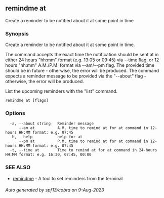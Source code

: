 ## remindme at

Create a reminder to be notified about it at some point in time

### Synopsis

Create a reminder to be notified about it at some point in time.

The command accepts the exact time the notification should be sent at in either 24 hours "hh:mm" format (e.g. 13:05 or 09:45) via --time flag, or 12 hours "hh:mm" A.M./P.M. format via --am/--pm flag.
The provided time should be in future - otherwise, the error will be produced.
The command expects a reminder message to be provided via the "--about" flag - otherwise, the error will be produced.

List the upcoming reminders with the "list" command.

```
remindme at [flags]
```

### Options

```
  -a, --about string   Reminder message
      --am at          A.M. time to remind at for at command in 12-hours HH:MM format: e.g. 07:45
  -h, --help           help for at
      --pm at          P.M. time to remind at for at command in 12-hours HH:MM format: e.g. 07:45
  -t, --time at        Time to remind at for at command in 24-hours HH:MM format: e.g. 16:30, 07:45, 00:00
```

### SEE ALSO

* [remindme](remindme.md)	 - A tool to set reminders from the terminal

###### Auto generated by spf13/cobra on 9-Aug-2023
